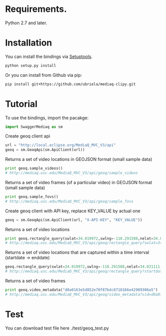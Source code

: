 # Requirements.
Python 2.7 and later.

# Installation
You can install the bindings via [Setuptools](http://pypi.python.org/pypi/setuptools).

```sh
python setup.py install
```
Or you can install from Github via pip:

```sh
pip install git+https://github.com/ubriela/mediaq-clipy.git
```

# Tutorial
To use the bindings, import the pacakge:

```python
import SwaggerMediaq as sm
```

Create geoq client api
```python
url = "http://local.eclipse.org/MediaQ_MVC_V3/api"
geoq = sm.GeoqApi(sm.ApiClient(url))
```

Returns a set of video locations in GEOJSON format (small sample data)
```python
print geoq.sample_videos()
# http://mediaq.usc.edu/MediaQ_MVC_V3/api/geoq/sample_videos
```
Returns a set of video frames (of a particular video) in GEOJSON format (small sample data)
```python
print geoq.sample_fovs()
# http://mediaq.usc.edu/MediaQ_MVC_V3/api/geoq/sample_fovs
```

Create geoq client with API key, replace KEY_VALUE by actual one
```python
geoq = sm.GeoqApi(sm.ApiClient(url, "X-API-KEY", "KEY_VALUE"))
```

Returns a set of video locations
```python
print geoq.rectangle_query(swlat=34.019972,swlng=-118.291588,nelat=34.021111,nelng=-118.287125)
# http://mediaq.usc.edu/MediaQ_MVC_V3/api/geoq/rectangle_query?swlat=34.019972&swlng=-118.291588&nelat=34.021111&nelng=-118.287125&X-API-KEY=REAL_KEY
```

Returns a set of video locations that are captured within a time interval (startdate -> enddate)
```python
geoq.rectangle_query(swlat=34.019972,swlng=-118.291588,nelat=34.021111,nelng=-118.287125,startdate="2015-01-01 00:00:00",enddate="2016-01-01 00:00:00")
# http://mediaq.usc.edu/MediaQ_MVC_V3/api/geoq/rectangle_query?startdate=2015-01-01 00:00:00&enddate=2016-01-01 00:00:00&swlat=34.019972&swlng=-118.291588&nelat=34.021111&nelng=-118.287125&X-API-KEY=REAL_KEY
```

Returns a set of video frames
```python
print geoq.video_metadata("d0a0163e5d852e70f87bdc8718166e42989306a5")
# http://mediaq.usc.edu/MediaQ_MVC_V3/api/geoq/video_metadata?vid=d0a0163e5d852e70f87bdc8718166e42989306a5&X-API-KEY=REAL_KEY
```

# Test
You can download test file here ./test/geoq_test.py
